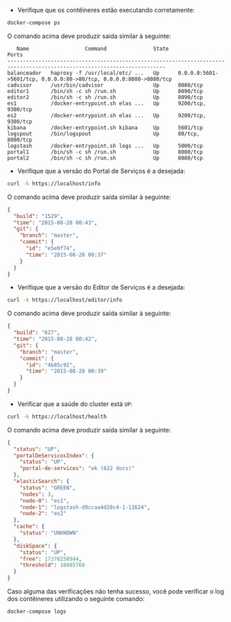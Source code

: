 - Verifique que os contêineres estão executando corretamente:

```bash
docker-compose ps
```

O comando acima deve produzir saída similar à seguinte:

```
   Name                  Command               State                                 Ports                                
-------------------------------------------------------------------------------------------------------------------------
balanceador   haproxy -f /usr/local/etc/ ...   Up      0.0.0.0:5601->5601/tcp, 0.0.0.0:80->80/tcp, 0.0.0.0:8080->8080/tcp 
cadvisor      /usr/bin/cadvisor                Up      8080/tcp                                                           
editor1       /bin/sh -c sh /run.sh            Up      8090/tcp                                                           
editor2       /bin/sh -c sh /run.sh            Up      8090/tcp                                                           
es1           /docker-entrypoint.sh elas ...   Up      9200/tcp, 9300/tcp                                                 
es2           /docker-entrypoint.sh elas ...   Up      9200/tcp, 9300/tcp                                                 
kibana        /docker-entrypoint.sh kibana     Up      5601/tcp                                                           
logspout      /bin/logspout                    Up      80/tcp, 8000/tcp                                                   
logstash      /docker-entrypoint.sh logs ...   Up      5000/tcp                                                           
portal1       /bin/sh -c sh /run.sh            Up      8080/tcp                                                           
portal2       /bin/sh -c sh /run.sh            Up      8080/tcp                                                           
```

- Verifique que a versão do Portal de Serviços é a desejada:

```bash
curl -k https://localhost/info
```

O comando acima deve produzir saída similar à seguinte:

```json
{
  "build": "1529",
  "time": "2015-08-28 00:43",
  "git": {
    "branch": "master",
    "commit": {
      "id": "e5e9f74",
      "time": "2015-08-28 00:37"
    }
  }
}
```

- Verifique que a versão do Editor de Serviços é a desejada:

```bash
curl -k https://localhost/editor/info
```

O comando acima deve produzir saída similar à seguinte:

```json
{
  "build": "627",
  "time": "2015-08-28 00:42",
  "git": {
    "branch": "master",
    "commit": {
      "id": "4b85c92",
      "time": "2015-08-28 00:39"
    }
  }
}
```

- Verificar que a saúde do cluster está `UP`:

```bash
curl -k https://localhost/health
```

O comando acima deve produzir saída similar à seguinte:

```json
{
  "status": "UP",
  "portalDeServicosIndex": {
    "status": "UP",
    "portal-de-servicos": "ok (622 docs)"
  },
  "elasticSearch": {
    "status": "GREEN",
    "nodes": 3,
    "node-0": "es1",
    "node-1": "logstash-d9ccaa4d20c4-1-11624",
    "node-2": "es2"
  },
  "cache": {
    "status": "UNKNOWN"
  },
  "diskSpace": {
    "status": "UP",
    "free": 17378258944,
    "threshold": 10485760
  }
}
```

Caso alguma das verificações não tenha sucesso, você pode verificar o log dos contêineres utilizando o seguinte comando:

```
docker-compose logs
```
